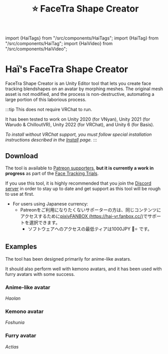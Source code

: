 ﻿---
title: ⭐ FaceTra Shape Creator
---
import {HaiTags} from "/src/components/HaiTags";
import {HaiTag} from "/src/components/HaiTag";
import {HaiVideo} from "/src/components/HaiVideo";

# Haï's FaceTra Shape Creator

<HaiTags>
<HaiTag isUniversal={true} />
</HaiTags>

FaceTra Shape Creator is an Unity Editor tool that lets you create face tracking blendshapes on an avatar by morphing meshes. The original mesh asset is not modified, and the process is non-destructive, automating a large portion of this laborious process.

<HaiVideo src="./img/2023-10-26_17-41-25_ShareX.mp4"></HaiVideo>

:::tip
This does not require VRChat to run.

It has been tested to work on Unity 2020 (for VNyan), Unity 2021 (for Warudo & ChilloutVR), Unity 2022 (for VRChat), and Unity 6 (for Basis).

*To install without VRChat support, you must follow special installation instructions described in the [Install](./facetra-shape-creator/install) page.*
:::

## Download

The tool is available to [Patreon supporters](https://www.patreon.com/vr_hai), **but it is currently a work in progress** as part of the [Face Tracking Trials](https://www.notion.so/f4032b4827e146fe9d2d3776e5da0f3b?pvs=21).

If you use this tool, it is highly recommended that you join the [Discord server](https://discord.com/invite/58fWAUTYF8) in order to stay up to date and get support as this tool will be rough to use at first.

- For users using Japanese currency:
    - Patreonをご利用になりたくないサポーターの方は、同じコンテンツにアクセスするために[pixivFANBOX (https://hai-vr.fanbox.cc/)](https://hai-vr.fanbox.cc/)でサポートを選択できます。
        - ソフトウェアへのアクセスの最低ティアは1000JPY 🌙⭐ です。

## Examples

The tool has been designed primarily for anime-like avatars.

It should also perform well with kemono avatars, and it has been used with furry avatars with some success.

### Anime-like avatar

<HaiVideo src="./img/haolan-facetra-test-f.mp4"></HaiVideo>
*Haolan*

### Kemono avatar

<HaiVideo src="./img/foshunia-facetra-f-an.mp4"></HaiVideo>
*Foshunia*

### Furry avatar

<HaiVideo src="./img/actias-demo-f-an.mp4"></HaiVideo>
*Actias*